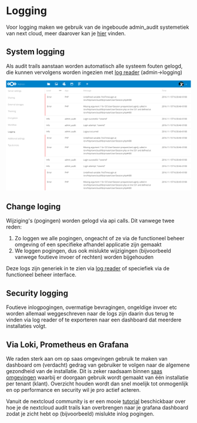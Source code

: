 # Logging

Voor logging maken we gebruik van de ingeboude admin_audit systemetiek van next cloud, meer daarover kan je [hier](https://docs.nextcloud.com/server/29/admin_manual/configuration_server/logging_configuration.html#admin-audit-log) vinden.

## System logging
Als audit trails aanstaan worden automatisch alle systeem fouten gelogd, die kunnen vervolgens worden ingezien met [log reader](https://github.com/nextcloud/logreader) (admin->logging)

![alt text](image.png)

## Change loging
Wijziging's (pogingen) worden gelogd via api calls. Dit vanwege twee reden:

1. Zo loggen we alle pogingen, ongeacht of ze via de functioneel beheer omgeving of een specifieke afhandel applicatie zijn gemaakt
2. We loggen pogingen, dus ook mislukte wijzigingen (bijvoorbeeld vanwege foutieve invoer of rechten) worden bijgehouden

Deze logs zijn generiek in te zien via [log reader](https://github.com/nextcloud/logreader) of speciefiek via de functioneel beheer interface. 

## Security logging
Foutieve inlogpogingen, overmatige bevragingen, ongeldige invoer etc worden allemaal weggeschreven naar de logs zijn daarin dus terug te vinden via log reader of te exporteren naar een dashboard dat meerdere installaties volgt.

## Via Loki, Prometheus en Grafana
We raden sterk aan om op saas omgevingen gebruik te maken van dashboard om (verdacht) gedrag van gebruiker te volgen naar de algemene gezondheid van de installatie. Dit is zeker raadsaam binnen [saas omgevingen](saas.md) waarbij er doorgaan gebruik wordt gemaakt van één installatie per tenant (klant). Overzicht houden wordt dan snel moelijk tot onmogenlijk en op performance en security wil je pro actief acteren.

Vanuit de nextcloud community is er een mooie [tutorial](https://okxo.de/monitor-your-nextcloud-logs-for-suspicious-activities/) beschickbaar over hoe je de nextcloud audit trails kan overbrengen naar je grafana dashboard zodat je zicht hebt op (bijvoorbeeld) mislukte inlog pogingen.